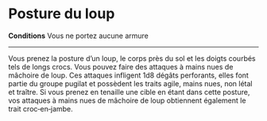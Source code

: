 # Posture du loup

<p><strong>Conditions</strong> Vous ne portez aucune armure</p>
<hr>
<p>Vous prenez la posture d’un loup, le corps près du sol et les doigts courbés tels de longs crocs. Vous pouvez faire des attaques à mains nues de mâchoire de loup. Ces attaques infligent 1d8 dégâts perforants, elles font partie du groupe pugilat et possèdent les traits agile, mains nues, non létal et traître. Si vous prenez en tenaille une cible en étant dans cette posture, vos attaques à mains nues de mâchoire de loup obtiennent également le trait croc‑en‑jambe.</p>